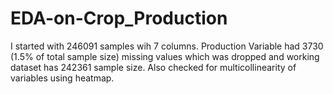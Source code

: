 # EDA-on-Crop_Production
I started with 246091 samples wih 7 columns. Production Variable had 3730 (1.5% of total sample size) missing values which was dropped and working dataset has 242361 sample size. Also checked for multicollinearity of variables using heatmap.
